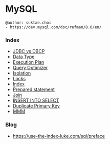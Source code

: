 # MySQL

```
@author: suktae.choi
- https://dev.mysql.com/doc/refman/8.0/en/
```

### Index
- [JDBC vs DBCP](jdbc-dbcp)
- [Data Type](datatype)
- [Execution Plan](execution-plan)
- [Query Optimizer](http://sungsoo.github.io/2014/05/24/query-optimizer.html)
- [Isolation](isolation)
- [Locks](locks)
- [Index](index)
- [Prepared statement](prepared-statement)
- [Join](join)
- [INSERT INTO SELECT](insert-into-select)
- [Duplicate Primary Key](duplicate-primary-key)
- [MMM](mmm)

### Blog
- https://use-the-index-luke.com/sql/preface